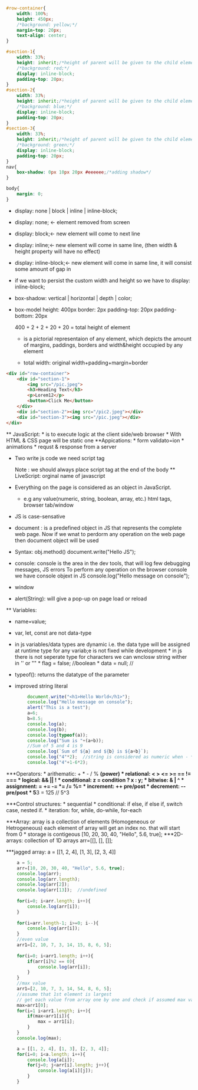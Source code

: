 ```css


#row-container{
    width: 100%;
    height: 450px;
    /*background: yellow;*/
    margin-top: 20px;
    text-align: center;
}

#section-1{
    width: 33%;
    height: inherit;/*height of parent will be given to the child element*/
    /*background: red;*/
    display: inline-block;
    padding-top: 20px;
}
#section-2{
    width: 33%;
    height: inherit;/*height of parent will be given to the child element*/
    /*background: blue;*/
    display: inline-block;
    padding-top: 20px;
}
#section-3{
    width: 33%;
    height: inherit;/*height of parent will be given to the child element*/
    /*background: green;*/
    display: inline-block;
    padding-top: 20px;
}
nav{
    box-shadow: 0px 10px 20px #eeeeee;/*adding shadow*/
}

body{
    margin: 0;
}
```
* display: none | block | inline | inline-block;
* display: none; <- element removed from screen
* display: block;<- new element will come to next line
* display: inline;<- new element will come in same line, (then width & height property will have no effect)
* display: inline-block;<- new element will come in same line, it will consist some amount of gap in 
* if we want to persist the custom width and height so we have to display: inline-block;

* box-shadow: vertical | horizontal | depth | color;

* box-model
    height: 400px
    border: 2px
    padding-top: 20px
    padding-bottom: 20px

    400 + 2 + 2 + 20 + 20 = total height of element
    * is a pictorial representaion of any element, which depicts the amount of margins, paddings, borders and width&height occupied by any element

    * total width: original width+padding+margin+border

```html
<div id="row-container">
    <div id="section-1">
        <img src="/pic.jpeg">
        <h3>Heading Text</h3>
        <p>Lorem12</p>
        <button>Click Me</button>
    </div>
    <div id="section-2"><img src="/pic2.jpeg"></div>
    <div id="section-3"><img src="/pic.jpeg"></div>
</div>
```

** JavaScript: 
    * is to execute logic at the client side/web browser
    * With HTML & CSS page will be static one
**Appications:
    * form validato=ion
    * animations
    * requst & response from a server
* Two write js code we need script tag
  <script></script> 
  Note : we should always place script tag at the end of the body
** LiveScript: orginal name of javascript 
* Everything on the page is considered as an object in JavaScript.
    * e.g any value(numeric, string, boolean, array, etc.) html tags, browser tab/window
* JS is case-sensative
* document : is a predefined object in JS that represents the complete web page. Now if we wnat to perdorm any operation on the web page then document object will be used

* Syntax: 
  obj.method()
  document.write("Hello JS");

* console:
  console is the area in the dev tools, that will log few debugging messages, JS errors
  To perform any operation on the browser console we have console objext in JS
  console.log("Hello message on console");
* window
* alert(String): will give a pop-up on page load or reload

** Variables:
   * name=value;
   * var, let, const are not data-type
   * in js  variables/data types are dynamic i.e. the data type will be  assigned at runtime type for any variab;e is not fixed while development
    * in js there is not seperate type for characters we can wnclosw string wither in '' or ""
    * flag = false; //boolean
    * data = null; //

* typeof(): returns the datatype of the parameter 
* improved string literal
```javascript
        document.write("<h1>Hello World</h1>");
        console.log("Hello message on console");
        alert("This is a test");
        a=6;
        b=8.5;
        console.log(a);
        console.log(b);
        console.log(typeof(a));
        console.log("Sum is "+(a+b));
        //Sum of 5 and 4 is 9
        console.log(`Sum of ${a} and ${b} is ${a+b}`);
        console.log("4"*2);  //string is considered as numeric when - * / %
        console.log("4"+1-6*2);
```
***Operators:
    * arithematic: + * - / % **(power)
    * relational: < > <= >= == != ===
    * logical: && || !
    * conditional: z = condition ? x : y;
    * bitwise: & | ^
    * assignment: = += -= *= /= %=
    * increment: ++ pre/post
    * decrement: -- pre/post
    * 5**3 = 125 // 5^3

***Control structures:
    * sequential
    * conditional: if else, if else if, switch case, nested if.
    * iteration: for, while, do-while, for-each

***Array: array is a collection of elements (Homogeneous or Hetrogeneous)
          each element of array will get an index no. that will start from 0
          * storage is contigeous
          [10, 20, 30, 40, "Hello", 5.6, true];
***2D-arrays: collection of 1D arrays
              arr=[[], [], []];

***jagged array: a = [[1, 2, 4], [1, 3], [2, 3, 4]]
```javascript
    a = 5;
    arr=[10, 20, 30, 40, "Hello", 5.6, true];
    console.log(arr);
    console.log(arr.length);
    console.log(arr[2]);
    console.log(arr[13]);  //undefined
    
    for(i=0; i<arr.length; i++){
        console.log(arr[i]);
    }
    
    for(i=arr.length-1; i>=0; i--){
        console.log(arr[i]);
    }
    //even value
    arr1=[2, 10, 7, 3, 14, 15, 8, 6, 5];
    
    for(i=0; i<arr1.length; i++){
        if(arr[i]%2 == 0){
            console.log(arr[i]);
        }
    }
    //max value
    arr1=[2, 10, 7, 3, 14, 54, 8, 6, 5];
    //assume that 1st element is largest
    // get each value from array one by one and check if assumed max value is greater than every value or not
    max=arr1[0];
    for(i=1 i<arr1.length; i++){
        if(max<arr1[i]){
            max = arr1[i];
        }
    }
    console.log(max);

    a = [[1, 2, 4], [1, 3], [2, 3, 4]];
    for(i=0; i<a.length; i++){
        console.log(a[i]);
        for(j=0; j<arr[i].length; j++){
            console.log(a[i][j]);
        }
    }
    

```